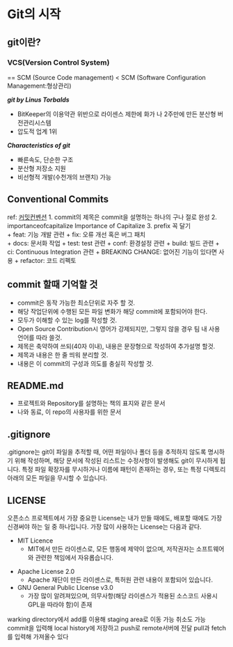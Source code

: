 # Git의 시작 

## git이란?

### VCS(Version Control System)

== SCM (Source Code management)
< SCM (Software Configuration Management:형상관리)

***git by Linus Torbalds*** 

* BitKeeper의 이용약관 위반으로 라이센스 제한에 화가 나 2주만에 만든 분산형 버전관리시스템
* 압도적 업계 1위

***Characteristics of git***
* 빠른속도, 단순한 구조
* 분산형 저장소 지원
* 비선형적 개발(수천개의 브랜치) 가능

## Conventional Commits

ref: [커밋컨벤션](https://www.conventionalcommits.org/ko/v1.0.0/)
	1. commit의 제목은 commit을 설명하는 하나의 구나 절로 완성
	2. importanceofcapitalize Importance of Capitalize
	3. prefix 꼭 달기	
		+ feat: 기능 개발 관련
		+ fix: 오류 개선 혹은 버그 패치	
		+ docs: 문서화 작업
		+ test: test 관련
		+ conf: 환경설정 관련
		+ build: 빌드 관련
		+ ci: Continuous Integration 관련
		+ BREAKING CHANGE: 없어진 기능이 있다면 사용
		+ refactor: 코드 리펙토

## commit 할때 기억할 것

+ commit은 동작 가능한 최소단위로 자주 할 것.
+ 해당 작업단위에 수행된 모든 파일 변화가 해당 commit에 포함되어야 한다.
+ 모두가 이해할 수 있는 log를 작성할 것.
+ Open Source Contribution시 영어가 강제되지만, 그렇지 않을 경우 팀 내 사용 언어를 따라 쓸것.
+ 제목은 축약하여 쓰되(40자 이내), 내용은 문장형으로 작성하여 추가설명 할것.
+ 제목과 내용은 한 줄 띄워 분리할 것.
+ 내용은 이 commit의 구성과 의도를 충실히 작성할 것.

## README.md
+ 프로젝트와 Repository를 설명하는 책의 표지와 같은 문서
+ 나와 동료, 이 repo의 사용자를 위한 문서

## .gitignore

.gitignore는 git이 파일을 추적할 때, 어떤 파일이나 폴더 등을 추적하지 않도록 명시하기 위해 작성하며, 해당 문서에 작성된 리스트는 수정사항이 발생해도 git이 무시하게 됩니다. 특정 파일 확장자를 무시하거나 이름에 패턴이 존재하는 경우, 또는 특정 디렉토리 아래의 모든 파일을 무시할 수 있습니다.


## LICENSE

오픈소스 프로젝트에서 가장 중요한 License는 내가 만들 때에도, 배포할 때에도 가장 신경써야 하는 일 중 하나입니다.
가장 많이 사용하는 License는 다음과 같다.

+ MIT Licence
	* MIT에서 만든 라이센스로, 모든 행동에 제약이 없으며, 저작권자는 소프트웨어와 관련한 책임에서 자유롭습니다.
* Apache License 2.0
	* Apache 재단이 만든 라이센스로, 특허원 관련 내용이 포함되어 있습니다.
* GNU General Public LIcense v3.0
	* 가장 많이 알려져있으며, 의무사항(해당 라이센스가 적용된 소스코드 사용시 GPL을 따라야 함)이 존재



warking directory에서 add를 이용해 staging area로 이동 가능 취소도 가능
commit을 입력해 local history에 저장하고 push로 remote서버에 전달 
pull과 fetch를 입력해 가져올수 있다
